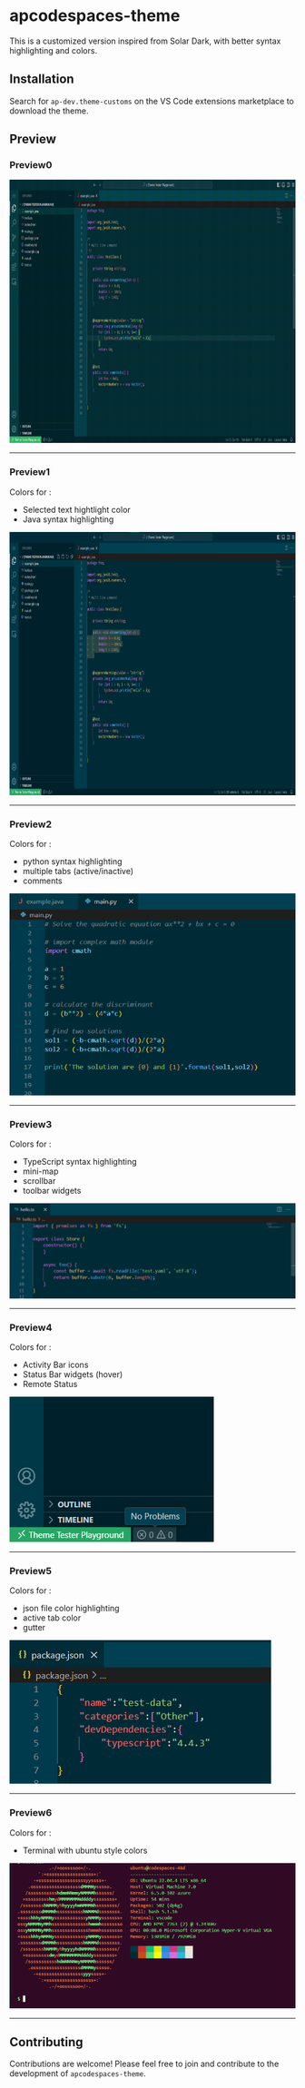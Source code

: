 

# apcodespaces-theme

This is a customized version inspired from Solar Dark, with better syntax highlighting and colors.

## Installation

Search for	`ap-dev.theme-customs` on the VS Code extensions marketplace to download the theme.

## Preview

### Preview0 

<img alt = "theme colors" src = "src/entirewindoe_cmdpalette.gif" width = "1024" height = "464">

---
### Preview1
Colors for :
+ Selected text hightlight color
+ Java syntax highlighting

<img alt = "theme preview for java (entire window)" src = "src/java_full_window.png" width = "1024" height = "464">

---
### Preview2
Colors for : 
+ python syntax highlighting
+ multiple tabs (active/inactive)
+ comments

<img alt ="Theme preview for python file" src = "src/python_multitab.png" width = "512" height = "356">

---
### Preview3
Colors for : 
+ TypeScript syntax highlighting
+ mini-map
+ scrollbar
+ toolbar widgets

![Theme preview for typescript file](src/typescript.png)

---
### Preview4
Colors for :
+ Activity Bar icons
+ Status Bar widgets (hover)
+ Remote Status

![Theme preview for status bar](src/status_bar.png)

---
### Preview5
Colors for :
+ json file color highlighting 
+ active tab color
+ gutter

![Theme preview for json file](src/json_file.png)

---
### Preview6
Colors for :
+ Terminal with ubuntu style colors

<img alt ="Theme preview for terminal colors" src = "src/terminal_colors.png" width="526" height="256">

---


## Contributing

Contributions are welcome! Please feel free to join and contribute to the development of `apcodespaces-theme`.
